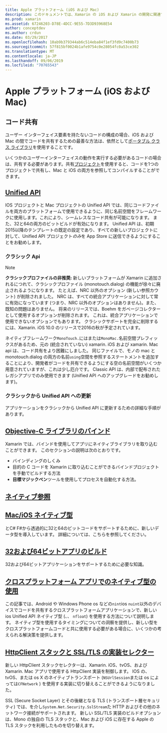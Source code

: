 ```yaml
---
title: Apple プラットフォーム (iOS および Mac)
description: このドキュメントでは、Xamarin の iOS および Xamarin の開発に関連するさまざまなトピックについて説明します。コード共有、Unified API、バインディングの目的 C ライブラリ、ネイティブ参照、ネイティブ型などがあります。
ms.prod: xamarin
ms.assetid: 67246203-D78E-4DCC-9E55-7D3D93968E54
author: conceptdev
ms.author: crdun
ms.date: 03/29/2017
ms.openlocfilehash: 10ab9b379344ab6c514eba84f1ef3fd9c7400b73
ms.sourcegitcommit: 57f815bf0024b1afe9754c0e28054fc0a53ce302
ms.translationtype: MT
ms.contentlocale: ja-JP
ms.lasthandoff: 09/06/2019
ms.locfileid: "70765543"
---
```

# <a name="apple-platform-ios-and-mac"></a>Apple プラットフォーム (iOS および Mac)

## <a name="code-sharing"></a>コード共有

ユーザー インターフェイス要素を持たないコードの構成の場合、iOS および Mac の間でコードを共有するための最善な方法は、依然として[ポータブル クラス ライブラリ](~/cross-platform/app-fundamentals/pcl.md)を使用することです。

いくつかのユーザーインターフェイスの動作を実行する必要があるコードの場合は、共有する必要があります。共有[プロジェクト](~/cross-platform/app-fundamentals/shared-projects.md)を使用すると、コードを1つのプロジェクトで共有し、Mac と iOS の両方を参照してコンパイルすることができます。

## <a name="unified-apiunifiedindexmd"></a>[Unified API](unified/index.md)

IOS プロジェクトと Mac プロジェクトの Unified API では、同じコードファイルを両方のプラットフォームで使用できるように、同じ名前空間をフレームワークに使用します。これにより、シームレスなコード共有が可能になります。 また、32と64の両方のビットビルドが有効になります。 Unified API は、初期2015以降のテンプレートの既定の設定であり、すべての新しいプロジェクトに対して、Unified API プロジェクト*のみ*を App Store に送信できるようにすることをお勧めします。

### <a name="classic-apis"></a>クラシック Api

> [!NOTE]
> **クラシックプロファイルの非推奨:** 新しいプラットフォームが Xamarin に追加されるにつれて、クラシックプロファイル (monotouch.dialog) の機能が徐々に廃止されるようになります。 たとえば、NRC 以外のオプション (新しい参照カウント) が削除されました。 NRC は、すべての統合アプリケーションに対して常に有効になっています (つまり、NRC 以外のオプションはありません)。また、既知の問題はありません。 将来のリリースでは、Boehm をガベージコレクターとして使用するオプションが削除されます。 これは、統合アプリケーションで使用できないオプションでもあります。 クラシックサポートを完全に削除するには、Xamarin. iOS 10.0 のリリースで2016の秋が予定されています。

ネイティブフレームワーク`MonoTouch.`にはまたは`MonoMac.`名前空間プレフィックスがあるため、元の (統合されていない) xamarin. iOS および xamarin. Mac api は、コード共有をより困難にしました。  同じファイルで、モノの mac と monotouch.dialog の両方の名前`using`空間を参照するステートメントを追加することにより、開発者がコードを共有できるようにする空の名前空間がいくつか用意されていますが、これは少し厄介です。 Classic API は、内部で配布されたレガシアプリでのみ使用できます (Unified API へのアップグレードをお勧めします)。

### <a name="updating-from-classic-to-the-unified-api"></a>クラシックから Unified API への更新

アプリケーションをクラシックから Unified API に更新するための詳細な手順があります。

## <a name="binding-objective-c-librariesbindingindexmd"></a>[Objective-C ライブラリのバインド](binding/index.md)

Xamarin では、バインドを使用してアプリにネイティブライブラリを取り込むことができます。 このセクションの説明は次のとおりです。

- バインディングのしくみ
- 目的の C コードを Xamarin に取り込むことができるバインドプロジェクトを手動でビルドする方法
- **目標マジックペン**ツールを使用してプロセスを自動化する方法。

## <a name="native-referencesnative-referencesmd"></a>[ネイティブ参照](native-references.md)

## <a name="macios-native-typesnativetypesmd"></a>[Mac/iOS ネイティブ型](nativetypes.md)

とC# F#から透過的に32と64のビットコードをサポートするために、新しいデータ型を導入しています。   詳細については、こちらを参照してください。

## <a name="building-32-and-64-bit-apps32-and-64indexmd"></a>[32および64ビットアプリのビルド](32-and-64/index.md)

32および64ビットアプリケーションをサポートするために必要な知識。

## <a name="working-with-native-types-in-cross-platform-appsnative-types-cross-platformmd"></a>[クロスプラットフォーム アプリでのネイティブ型の使用](native-types-cross-platform.md)

この記事では、Android や Windows Phone os などの`nint`ios `nuint`以外のデバイスでコードを共有するクロスプラットフォームアプリケーションで、新しい ios Unified API ネイティブ型 (、、 `nfloat`) を使用する方法について説明します。
ネイティブ型を使用するタイミングについての洞察を提供し、新しい型をクロスプラットフォームコードと共に使用する必要がある場合に、いくつかの考えられる解決策を提供します。

## <a name="httpclient-stack-and-ssltls-implementation-selectorhttp-stackmd"></a>[HttpClient スタックと SSL/TLS の実装セレクター](http-stack.md)

新しい HttpClient スタックセレクターは、Xamarin. iOS、tvOS、および Xamarin. Mac アプリで使用する HttpClient 実装を制御します。 IOS の、tvOS、または os X のネイティブトランスポート (`NSUrlSession`または os によっては`CFNetwork` ) を使用する実装に切り替えることができるようになりました。

SSL (Secure Socket Layer) とその後継となる TLS (トランスポート層セキュリティ) では、を介し`System.Net.Security.SslStream`た HTTP およびその他のネットワーク接続がサポートされます。 新しい SSL/TLS 実装のビルドオプションは、Mono の独自の TLS スタックと、Mac および iOS に存在する Apple の TLS スタックを利用したものを切り替えます。
